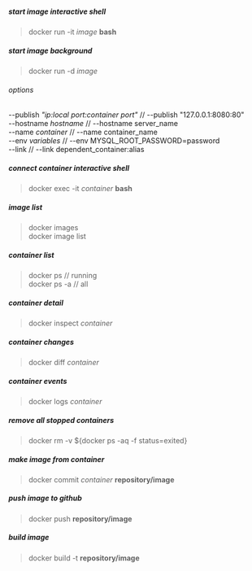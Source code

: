 ##### start image interactive shell
> docker run -it *image* **bash**

##### start image background
> docker run -d *image*

###### options
--publish *"ip:local port:container port"* // --publish "127.0.0.1:8080:80"  
--hostname *hostname* // --hostname server_name  
--name *container* // --name container_name  
--env *variables* // --env MYSQL_ROOT_PASSWORD=password  
--link // --link dependent_container:alias

##### connect container interactive shell
> docker exec -it *container* **bash**

##### image list
> docker images  
> docker image list

##### container list
> docker ps // running  
> docker ps -a // all

##### container detail
> docker inspect *container*

##### container changes
> docker diff *container*

##### container events
> docker logs *container*

##### remove all stopped containers
> docker rm -v ${docker ps -aq -f status=exited}

##### make image from container
> docker commit *container* **repository/image**

##### push image to github
> docker push **repository/image**

##### build image
> docker build -t **repository/image**
